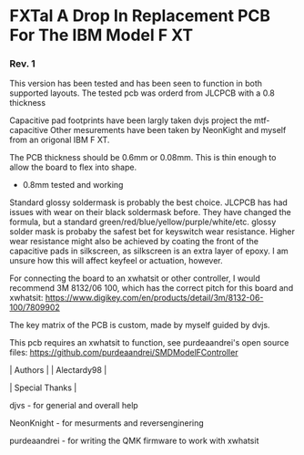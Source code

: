 # FXTal A Drop In Replacement PCB For The IBM Model F XT

### Rev. 1 

This version has been tested and has been seen to function in both supported layouts.
The tested pcb was orderd from JLCPCB with a 0.8 thickness




Capacitive pad footprints have been largly taken dvjs project the mtf-capacitive
Other mesurements have been taken by NeonKight and myself from an origonal IBM F XT.

The PCB thickness should be 0.6mm or 0.08mm. This is thin enough to allow the board to flex into shape. 
  - 0.8mm tested and working

Standard glossy soldermask is probably the best choice. JLCPCB has had issues with wear on their black soldermask before. They have changed the formula, but a standard green/red/blue/yellow/purple/white/etc. glossy solder mask is probaby the safest bet for keyswitch wear resistance.
Higher wear resistance might also be achieved by coating the front of the capacitive pads in silkscreen, as silkscreen is an extra layer of epoxy. I am unsure how this will affect keyfeel or actuation, however.


For connecting the board to an xwhatsit or other controller, I would recommend 3M 8132/06 100, which has the correct pitch for this board and xwhatsit:
https://www.digikey.com/en/products/detail/3m/8132-06-100/7809902

The key matrix of the PCB is custom, made by myself guided by dvjs. 

This pcb requires an xwhatsit to function, see purdeaandrei's open source files:
https://github.com/purdeaandrei/SMDModelFController

| Authors |
| Alectardy98 |


| Special Thanks |

djvs - for generial and overall help

NeonKnight - for mesurments and reversenginering 

purdeaandrei - for writing the QMK firmware to work with xwhatsit
